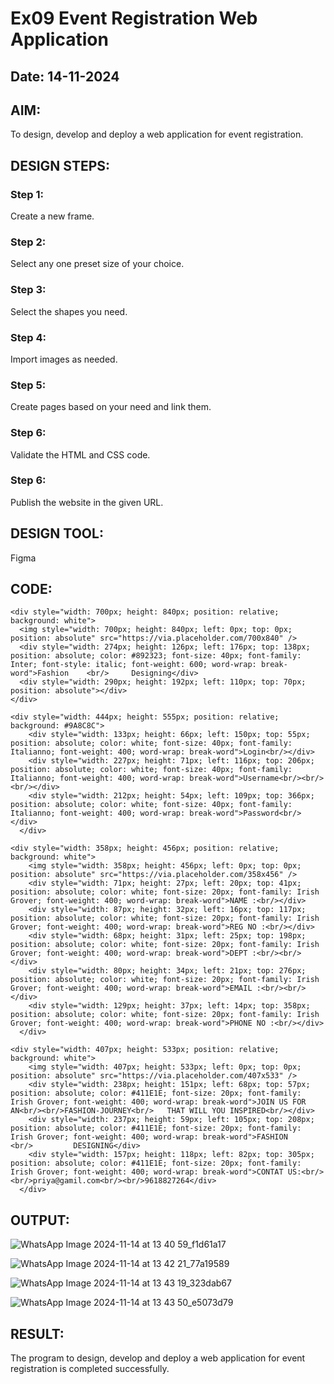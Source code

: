 # Ex09 Event Registration Web Application
## Date: 14-11-2024

## AIM:
To design, develop and deploy a web application for event registration.

## DESIGN STEPS:

### Step 1:
Create a new frame.

### Step 2:
Select any one preset size of your choice.

### Step 3:
Select the shapes you need.

### Step 4:
Import images as needed.

### Step 5:
Create pages based on your need and link them.

### Step 6:

Validate the HTML and CSS code.

### Step 6:

Publish the website in the given URL.

## DESIGN TOOL:
Figma

## CODE:

```
<div style="width: 700px; height: 840px; position: relative; background: white">
  <img style="width: 700px; height: 840px; left: 0px; top: 0px; position: absolute" src="https://via.placeholder.com/700x840" />
  <div style="width: 274px; height: 126px; left: 176px; top: 138px; position: absolute; color: #892323; font-size: 40px; font-family: Inter; font-style: italic; font-weight: 600; word-wrap: break-word">Fashion    <br/>     Designing</div>
  <div style="width: 290px; height: 192px; left: 110px; top: 70px; position: absolute"></div>
</div>
```

```
<div style="width: 444px; height: 555px; position: relative; background: #9A8C8C">
    <div style="width: 133px; height: 66px; left: 150px; top: 55px; position: absolute; color: white; font-size: 40px; font-family: Italianno; font-weight: 400; word-wrap: break-word">Login<br/></div>
    <div style="width: 227px; height: 71px; left: 116px; top: 206px; position: absolute; color: white; font-size: 40px; font-family: Italianno; font-weight: 400; word-wrap: break-word">Username<br/><br/><br/></div>
    <div style="width: 212px; height: 54px; left: 109px; top: 366px; position: absolute; color: white; font-size: 40px; font-family: Italianno; font-weight: 400; word-wrap: break-word">Password<br/></div>
  </div>
````

```
<div style="width: 358px; height: 456px; position: relative; background: white">
    <img style="width: 358px; height: 456px; left: 0px; top: 0px; position: absolute" src="https://via.placeholder.com/358x456" />
    <div style="width: 71px; height: 27px; left: 20px; top: 41px; position: absolute; color: white; font-size: 20px; font-family: Irish Grover; font-weight: 400; word-wrap: break-word">NAME :<br/></div>
    <div style="width: 87px; height: 32px; left: 16px; top: 117px; position: absolute; color: white; font-size: 20px; font-family: Irish Grover; font-weight: 400; word-wrap: break-word">REG NO :<br/></div>
    <div style="width: 68px; height: 31px; left: 25px; top: 198px; position: absolute; color: white; font-size: 20px; font-family: Irish Grover; font-weight: 400; word-wrap: break-word">DEPT :<br/><br/></div>
    <div style="width: 80px; height: 34px; left: 21px; top: 276px; position: absolute; color: white; font-size: 20px; font-family: Irish Grover; font-weight: 400; word-wrap: break-word">EMAIL :<br/><br/></div>
    <div style="width: 129px; height: 37px; left: 14px; top: 358px; position: absolute; color: white; font-size: 20px; font-family: Irish Grover; font-weight: 400; word-wrap: break-word">PHONE NO :<br/></div>
  </div>
```

```
<div style="width: 407px; height: 533px; position: relative; background: white">
    <img style="width: 407px; height: 533px; left: 0px; top: 0px; position: absolute" src="https://via.placeholder.com/407x533" />
    <div style="width: 238px; height: 151px; left: 68px; top: 57px; position: absolute; color: #411E1E; font-size: 20px; font-family: Irish Grover; font-weight: 400; word-wrap: break-word">JOIN US FOR AN<br/><br/>FASHION-JOURNEY<br/>   THAT WILL YOU INSPIRED<br/></div>
    <div style="width: 237px; height: 59px; left: 105px; top: 208px; position: absolute; color: #411E1E; font-size: 20px; font-family: Irish Grover; font-weight: 400; word-wrap: break-word">FASHION           <br/>         DESIGNING</div>
    <div style="width: 157px; height: 118px; left: 82px; top: 305px; position: absolute; color: #411E1E; font-size: 20px; font-family: Irish Grover; font-weight: 400; word-wrap: break-word">CONTAT US:<br/>  <br/>priya@gamil.com<br/><br/>9618827264</div>
  </div>
```

## OUTPUT:

![WhatsApp Image 2024-11-14 at 13 40 59_f1d61a17](https://github.com/user-attachments/assets/513ae90e-c528-49ac-afd7-bbf37ccbb98e)

![WhatsApp Image 2024-11-14 at 13 42 21_77a19589](https://github.com/user-attachments/assets/fe450848-668a-4d0c-871f-24ff81e9ffa0)

![WhatsApp Image 2024-11-14 at 13 43 19_323dab67](https://github.com/user-attachments/assets/72ea9c1a-f3d6-449b-9779-13fa35bc139a)

![WhatsApp Image 2024-11-14 at 13 43 50_e5073d79](https://github.com/user-attachments/assets/a95136c0-ad15-40d1-9cdf-c0d632fc713f)

## RESULT:
The program to design, develop and deploy a web application for event registration is completed successfully.
